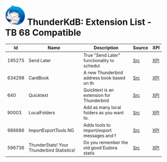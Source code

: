 # ![Thunderstorm icon](../../rep-resources/Thunderbird-icon.png) ThunderKdB: Extension List - TB 68 Compatible


| Id | Name | Description | Source | XPI |
|---|---|---|---|---|
|195275 | Send Later | True "Send Later" functionality to schedul | [Src](..\..\extensions-all\exts-tb68-comp\195275-send-later-3\src) | [XPI](..\extensions-all\exts-tb68-comp\195275-send-later-3\xpi)|
|634298 | CardBook | A new Thunderbird address book based on th | [Src](..\..\extensions-all\exts-tb68-comp\634298-cardbook\src) | [XPI](..\extensions-all\exts-tb68-comp\634298-cardbook\xpi)|
|640 | Quicktext | Quicktext is an extension for Thunderbird  | [Src](..\..\extensions-all\exts-tb68-comp\640-quicktext\src) | [XPI](..\extensions-all\exts-tb68-comp\640-quicktext\xpi)|
|90003 | LocalFolders | Add as many local folders as you want to.  | [Src](..\..\extensions-all\exts-tb68-comp\90003-localfolder\src) | [XPI](..\extensions-all\exts-tb68-comp\90003-localfolder\xpi)|
|986686 | ImportExportTools NG | Adds tools to import/export messages and f | [Src](..\..\extensions-all\exts-tb68-comp\986686-importexporttools-ng\src) | [XPI](..\extensions-all\exts-tb68-comp\986686-importexporttools-ng\xpi)|
|596736 | ThunderStats! Your Thunderbird Statistics! | Do you remember the old good Eudora statis | [Src](..\..\extensions-all\exts-tb68-comp\596736-thunderstats\src) | [XPI](..\extensions-all\exts-tb68-comp\596736-thunderstats\xpi)|





